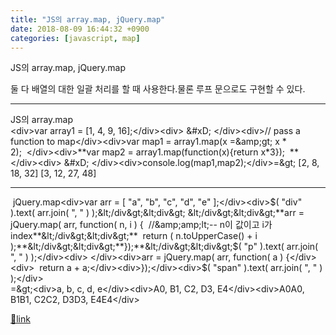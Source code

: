 ```yaml
---
title: "JS의 array.map, jQuery.map"
date: 2018-08-09 16:44:32 +0900
categories: [javascript, map]
---
```


JS의 array.map, jQuery.map

  
둘 다 배열의 대한 일괄 처리를 할 때 사용한다.물론 루프 문으로도 구현할 수 있다.  
  
- - - - - -

JS의 array.map  
&lt;div&gt;var array1 = [1, 4, 9, 16];&lt;/div&gt;&lt;div&gt;  &amp;#xD;
&lt;/div&gt;&lt;div&gt;// pass a function to map&lt;/div&gt;&lt;div&gt;var map1 = array1.map(x =&amp;amp;gt; x * 2);  &lt;/div&gt;&lt;div&gt;**var map2 = array1.map(function(x){return x*3});  **&lt;/div&gt;&lt;div&gt;  &amp;#xD;
&lt;/div&gt;&lt;div&gt;console.log(map1,map2);&lt;/div&gt;=&amp;gt; [2, 8, 18, 32] [3, 12, 27, 48]  
  
- - - - - -

 jQuery.map&lt;div&gt;var arr = [ "a", "b", "c", "d", "e" ];&lt;/div&gt;&lt;div&gt;$( "div" ).text( arr.join( ", " ) );&lt;/div&gt;&lt;div&gt; &lt;/div&gt;&lt;div&gt;**arr = jQuery.map( arr, function( n, i ) {  //&amp;amp;lt;-- n이 값이고 i가 index**&lt;/div&gt;&lt;div&gt;**  return ( n.toUpperCase() + i );**&lt;/div&gt;&lt;div&gt;**});**&lt;/div&gt;&lt;div&gt;$( "p" ).text( arr.join( ", " ) );&lt;/div&gt;&lt;div&gt; &lt;/div&gt;&lt;div&gt;arr = jQuery.map( arr, function( a ) {&lt;/div&gt;&lt;div&gt;  return a + a;&lt;/div&gt;&lt;div&gt;});&lt;/div&gt;&lt;div&gt;$( "span" ).text( arr.join( ", " ) );&lt;/div&gt;  
=&amp;gt;&lt;div&gt;a, b, c, d, e&lt;/div&gt;&lt;div&gt;A0, B1, C2, D3, E4&lt;/div&gt;&lt;div&gt;A0A0, B1B1, C2C2, D3D3, E4E4&lt;/div&gt;  



[🔗link](http://www.mins01.com/mh/tech/read/1184)
